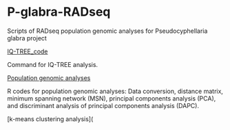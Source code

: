 # P-glabra-RADseq
Scripts of RADseq population genomic analyses for Pseudocyphellaria glabra project

[IQ-TREE_code](./IQTREE_code.sh)

Command for IQ-TREE analysis.

[Population genomic analyses](./pop_gen_glabra_301samples.R)

R codes for population genomic analyses: Data conversion, distance matrix, minimum spanning network (MSN), principal components analysis (PCA), and discriminant analysis of principal components analysis (DAPC).

[k-means clustering analysis](
